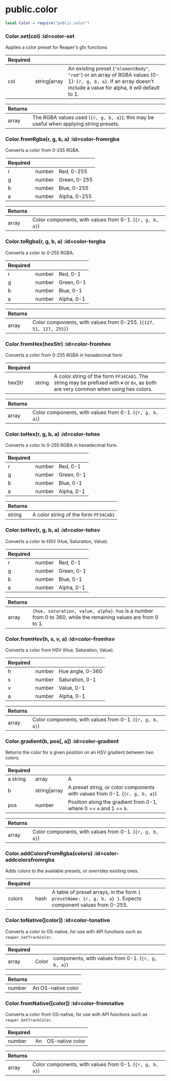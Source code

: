 # public.color
```lua
local Color = require("public.color")
```

<section class="segment">

### Color.set(col) :id=color-set

Applies a color preset for Reaper's gfx functions

| **Required** | []() | []() |
| --- | --- | --- |
| col | string&#124;array | An existing preset (`"elementBody"`, `"red"`) or an array of RGBA values (0-1): `{r, g, b, a}`. If an array doesn't include a value for alpha, it will default to 1. |

| **Returns** | []() |
| --- | --- |
| array | The RGBA values used (`{r, g, b, a}`); this may be useful when applying string presets. |

</section>
<section class="segment">

### Color.fromRgba(r, g, b, a) :id=color-fromrgba

Converts a color from 0-255 RGBA.

| **Required** | []() | []() |
| --- | --- | --- |
| r | number | Red, 0-255 |
| g | number | Green, 0-255 |
| b | number | Blue, 0-255 |
| a | number | Alpha, 0-255 |

| **Returns** | []() |
| --- | --- |
| array | Color components, with values from 0-1. (`{r, g, b, a}`) |

</section>
<section class="segment">

### Color.toRgba(r, g, b, a) :id=color-torgba

Converts a color to 0-255 RGBA.

| **Required** | []() | []() |
| --- | --- | --- |
| r | number | Red, 0-1 |
| g | number | Green, 0-1 |
| b | number | Blue, 0-1 |
| a | number | Alpha, 0-1 |

| **Returns** | []() |
| --- | --- |
| array | Color components, with values from 0-255. (`{127, 51, 127, 255}`) |

</section>
<section class="segment">

### Color.fromHex(hexStr) :id=color-fromhex

Converts a color from 0-255 RGBA in hexadecimal form

| **Required** | []() | []() |
| --- | --- | --- |
| hexStr | string | A color string of the form `FF34CA81`. The string may be prefixed with `#` or `0x`, as both are very common when using hex colors. |

| **Returns** | []() |
| --- | --- |
| array | Color components, with values from 0-1. (`{r, g, b, a}`) |

</section>
<section class="segment">

### Color.toHex(r, g, b, a) :id=color-tohex

Converts a color to 0-255 RGBA in hexadecimal form.

| **Required** | []() | []() |
| --- | --- | --- |
| r | number | Red, 0-1 |
| g | number | Green, 0-1 |
| b | number | Blue, 0-1 |
| a | number | Alpha, 0-1 |

| **Returns** | []() |
| --- | --- |
| string | A color string of the form `FF34CA81` |

</section>
<section class="segment">

### Color.toHsv(r, g, b, a) :id=color-tohsv

Converts a color to HSV (Hue, Saturation, Value).

| **Required** | []() | []() |
| --- | --- | --- |
| r | number | Red, 0-1 |
| g | number | Green, 0-1 |
| b | number | Blue, 0-1 |
| a | number | Alpha, 0-1 |

| **Returns** | []() |
| --- | --- |
| array | `{hue, saturation, value, alpha}`. `hue` is a number from 0 to 360, while the remaining values are from 0 to 1. |

</section>
<section class="segment">

### Color.fromHsv(h, s, v, a) :id=color-fromhsv

Converts a color from HSV (Hue, Saturation, Value).

| **Required** | []() | []() |
| --- | --- | --- |
| h | number | Hue angle, 0-360 |
| s | number | Saturation, 0-1 |
| v | number | Value, 0-1 |
| a | number | Alpha, 0-1 |

| **Returns** | []() |
| --- | --- |
| array | Color components, with values from 0-1. (`{r, g, b, a}`) |

</section>
<section class="segment">

### Color.gradient(b, pos[, a]) :id=color-gradient

Returns the color for a given position on an HSV gradient between two colors.

| **Required** | []() | []() |
| --- | --- | --- |
| a	string|array | A | preset strng, or color components with values from 0-1. (`{r, g, b, a}`) |
| b | string&#124;array | A preset strng, or color components with values from 0-1. (`{r, g, b, a}`) |
| pos | number | Position along the gradient from 0-1, where 0 == `a` and 1 == `b`. |

| **Returns** | []() |
| --- | --- |
| array | Color components, with values from 0-1. (`{r, g, b, a}`) |

</section>
<section class="segment">

### Color.addColorsFromRgba(colors) :id=color-addcolorsfromrgba

Adds colors to the available presets, or overrides existing ones.

| **Required** | []() | []() |
| --- | --- | --- |
| colors | hash | A table of preset arrays, in the form `{ presetName: {r, g, b, a} }`. Expects component values from 0-255. |

</section>
<section class="segment">

### Color.toNative([color]) :id=color-tonative

Converts a color to OS-native, for use with API functions such as `reaper.SetTrackColor`.

| **Required** | []() | []() |
| --- | --- | --- |
| array | Color | components, with values from 0-1. (`{r, g, b, a}`) |

| **Returns** | []() |
| --- | --- |
| number | An OS-native color |

</section>
<section class="segment">

### Color.fromNative([color]) :id=color-fromnative

Converts a color from OS-native, for use with API functions such as ` reaper.GetTrackColor`.

| **Required** | []() | []() |
| --- | --- | --- |
| number | An | OS-native color |

| **Returns** | []() |
| --- | --- |
| array | Color components, with values from 0-1. (`{r, g, b, a}`) |

</section>